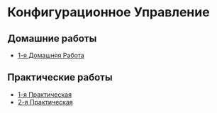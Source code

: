 # Конфигурационное Управление

## Домашние работы
- [1-я Домашняя Работа](https://github.com/teqnot/config-management/tree/main/hw1)

## Практические работы

- [1-я Практическая](https://github.com/teqnot/config-management/blob/main/pract1.md)
- [2-я Практическая](https://github.com/teqnot/config-management/blob/main/pract2.md)
